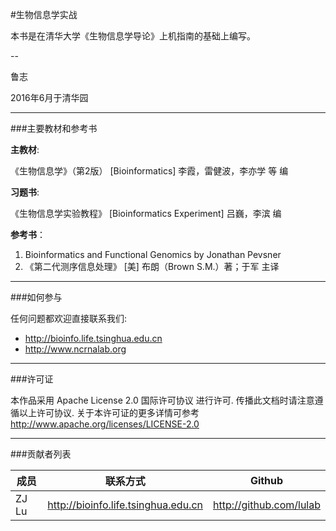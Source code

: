 #生物信息学实战


本书是在清华大学《生物信息学导论》上机指南的基础上编写。



-- 

鲁志

2016年6月于清华园



---
###主要教材和参考书

**主教材**: 

《生物信息学》（第2版） [Bioinformatics] 李霞，雷健波，李亦学 等 编 

**习题书**:

《生物信息学实验教程》 [Bioinformatics Experiment] 吕巍，李滨 编 


**参考书**： 

1. Bioinformatics and Functional Genomics by Jonathan Pevsner 
2. 《第二代测序信息处理》 [美] 布朗（Brown S.M.）著；于军 主译 


---
###如何参与

任何问题都欢迎直接联系我们: 

* http://bioinfo.life.tsinghua.edu.cn 
* http://www.ncrnalab.org


---
###许可证

本作品采用 Apache License 2.0 国际许可协议 进行许可. 传播此文档时请注意遵循以上许可协议. 关于本许可证的更多详情可参考 http://www.apache.org/licenses/LICENSE-2.0


---
###贡献者列表

|成员	|联系方式	|Github|
|-|-|-|
|ZJ Lu|http://bioinfo.life.tsinghua.edu.cn| http://github.com/lulab |